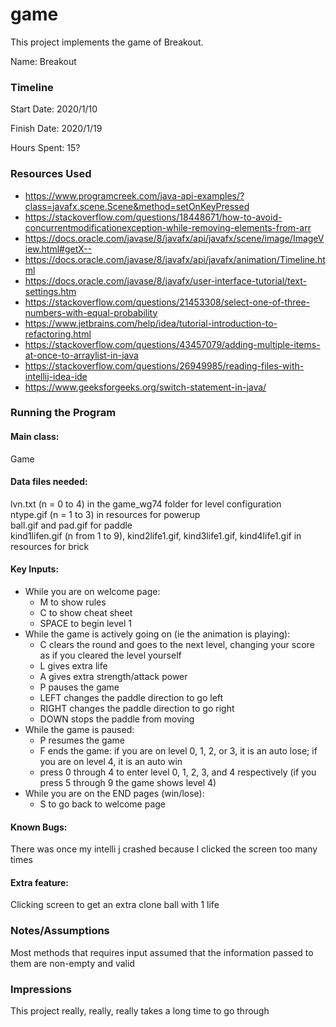 game
====

This project implements the game of Breakout.

Name: Breakout

### Timeline  

Start Date: 2020/1/10

Finish Date: 2020/1/19

Hours Spent: 15?

### Resources Used  

* https://www.programcreek.com/java-api-examples/?class=javafx.scene.Scene&method=setOnKeyPressed  
* https://stackoverflow.com/questions/18448671/how-to-avoid-concurrentmodificationexception-while-removing-elements-from-arr  
* https://docs.oracle.com/javase/8/javafx/api/javafx/scene/image/ImageView.html#getX--  
* https://docs.oracle.com/javase/8/javafx/api/javafx/animation/Timeline.html  
* https://docs.oracle.com/javase/8/javafx/user-interface-tutorial/text-settings.htm  
* https://stackoverflow.com/questions/21453308/select-one-of-three-numbers-with-equal-probability  
* https://www.jetbrains.com/help/idea/tutorial-introduction-to-refactoring.html
* https://stackoverflow.com/questions/43457079/adding-multiple-items-at-once-to-arraylist-in-java
* https://stackoverflow.com/questions/26949985/reading-files-with-intellij-idea-ide
* https://www.geeksforgeeks.org/switch-statement-in-java/

### Running the Program

#### Main class:   
Game

#### Data files needed:   
lvn.txt (n = 0 to 4) in the game_wg74 folder for level configuration  
ntype.gif (n = 1 to 3) in resources for powerup  
ball.gif and pad.gif for paddle  
kind1lifen.gif (n from 1 to 9), kind2life1.gif, kind3life1.gif, kind4life1.gif in resources for brick  

#### Key Inputs:  
* While you are on welcome page:  
    - M to show rules
    - C to show cheat sheet
    - SPACE to begin level 1
* While the game is actively going on (ie the animation is playing):  
    - C clears the round and goes to the next level, changing your score as if you cleared the level yourself  
    - L gives extra life  
    - A gives extra strength/attack power  
    - P pauses the game  
    - LEFT changes the paddle direction to go left  
    - RIGHT changes the paddle direction to go right  
    - DOWN stops the paddle from moving  
* While the game is paused:  
    - P resumes the game  
    - F ends the game: if you are on level 0, 1, 2, or 3, it is an auto lose; if you are on level 4, it is an auto win  
    - press 0 through 4 to enter level 0, 1, 2, 3, and 4 respectively (if you press 5 through 9 the game 
    shows level 4)  
* While you are on the END pages (win/lose):    
    - S to go back to welcome page
    

#### Known Bugs:  
There was once my intelli j crashed because I clicked the screen too many times  

#### Extra feature:  
Clicking screen to get an extra clone ball with 1 life

### Notes/Assumptions  

Most methods that requires input assumed that the information passed to them are non-empty 
and valid  


### Impressions  

This project really, really, really takes a long time to go through
